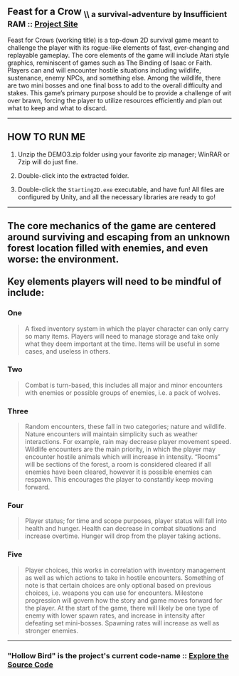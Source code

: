 ## Feast for a Crow <sub> \\\\ a survival-adventure by Insufficient RAM :: [Project Site](https://matrom01-v2.github.io/ProjectASCDWS_Site/)</sub>

Feast for Crows (working title) is a top-down 2D survival game meant to challenge the player with its rogue-like elements of fast, ever-changing and replayable gameplay. The core elements of the game will include Atari style graphics, reminiscent of games such as The Binding of Isaac or Faith. Players can and will encounter hostile situations including wildlife, sustenance, enemy NPCs, and something else. Among the wildlife, there are two mini bosses and one final boss to add to the overall difficulty and stakes. This game’s primary purpose should be to provide a challenge of wit over brawn, forcing the player to utilize resources efficiently and plan out what to keep and what to discard.

---

## HOW TO RUN ME
1. Unzip the DEMO3.zip folder using your favorite zip manager; WinRAR or 7zip will do just fine.

2. Double-click into the extracted folder.

3. Double-click the `Starting2D.exe` executable, and have fun! All files are configured by Unity, and all the necessary libraries are ready to go!

---

## The core mechanics of the game are centered around surviving and escaping from an unknown forest location filled with enemies, and even worse: the environment.<br><br>Key elements players will need to be mindful of include:

### One

> A fixed inventory system in which the player character can only carry so many items. Players will need to manage storage and take only what they deem important at the time. Items will be useful in some cases, and useless in others.

### Two

> Combat is turn-based, this includes all major and minor encounters with enemies or possible groups of enemies, i.e. a pack of wolves.

### Three

> Random encounters, these fall in two categories; nature and wildlife. Nature encounters will maintain simplicity such as weather interactions. For example, rain may decrease player movement speed. Wildlife encounters are the main priority, in which the player may encounter hostile animals which will increase in intensity. “Rooms” will be sections of the forest, a room is considered cleared if all enemies have been cleared, however it is possible enemies can respawn. This encourages the player to constantly keep moving forward.

### Four

> Player status; for time and scope purposes, player status will fall into health and hunger. Health can decrease in combat situations and increase overtime. Hunger will drop from the player taking actions.

### Five

> Player choices, this works in correlation with inventory management as well as which actions to take in hostile encounters. Something of note is that certain choices are only optional based on previous choices, i.e. weapons you can use for encounters. Milestone progression will govern how the story and game moves forward for the player. At the start of the game, there will likely be one type of enemy with lower spawn rates, and increase in intensity after defeating set mini-bosses. Spawning rates will increase as well as stronger enemies.

---

### "Hollow Bird" is the project's current code-name :: [Explore the Source Code](./Hollow%20Bird)
